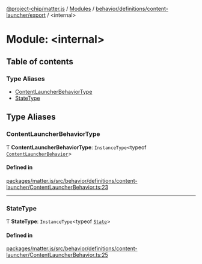[@project-chip/matter.js](../README.md) / [Modules](../modules.md) / [behavior/definitions/content-launcher/export](behavior_definitions_content_launcher_export.md) / \<internal\>

# Module: \<internal\>

## Table of contents

### Type Aliases

- [ContentLauncherBehaviorType](behavior_definitions_content_launcher_export._internal_.md#contentlauncherbehaviortype)
- [StateType](behavior_definitions_content_launcher_export._internal_.md#statetype)

## Type Aliases

### ContentLauncherBehaviorType

Ƭ **ContentLauncherBehaviorType**: `InstanceType`\<typeof [`ContentLauncherBehavior`](behavior_definitions_content_launcher_export.md#contentlauncherbehavior)\>

#### Defined in

[packages/matter.js/src/behavior/definitions/content-launcher/ContentLauncherBehavior.ts:23](https://github.com/project-chip/matter.js/blob/0c058ae17fdba4c0b89b8b13c309011d51782299/packages/matter.js/src/behavior/definitions/content-launcher/ContentLauncherBehavior.ts#L23)

___

### StateType

Ƭ **StateType**: `InstanceType`\<typeof [`State`](../classes/behavior_definitions_content_launcher_export.ContentLauncherServer.md#state-1)\>

#### Defined in

[packages/matter.js/src/behavior/definitions/content-launcher/ContentLauncherBehavior.ts:25](https://github.com/project-chip/matter.js/blob/0c058ae17fdba4c0b89b8b13c309011d51782299/packages/matter.js/src/behavior/definitions/content-launcher/ContentLauncherBehavior.ts#L25)
